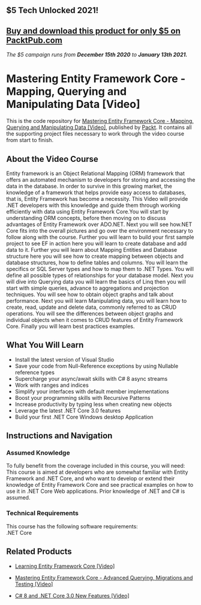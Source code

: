 ## $5 Tech Unlocked 2021!
[Buy and download this product for only $5 on PacktPub.com](https://www.packtpub.com/)
-----
*The $5 campaign         runs from __December 15th 2020__ to __January 13th 2021.__*

# Mastering Entity Framework Core - Mapping, Querying and Manipulating Data [Video]
This is the code repository for [Mastering Entity Framework Core - Mapping, Querying and Manipulating Data [Video]](https://www.packtpub.com/application-development/mastering-entity-framework-core-mapping-querying-manipulating-data-video?utm_source=github&utm_medium=repository&utm_campaign=9781788291651), published by [Packt](https://www.packtpub.com/?utm_source=github). It contains all the supporting project files necessary to work through the video course from start to finish.
## About the Video Course
Entity framework is an Object Relational Mapping (ORM) framework that offers an automated mechanism to developers for storing and accessing the data in the database. In order to survive in this growing market, the knowledge of a framework that helps provide easy access to databases, that is, Entity Framework has become a necessity. This Video will provide .NET developers with this knowledge and guide them through working efficiently with data using Entity Framework Core.You will start by understanding ORM concepts, before then moving on to discuss advantages of Entity Framework over ADO.NET. Next you will see how.NET Core fits into the overall pictures and go over the environment necessary to follow along with the course. Further you will learn to build your first sample project to see EF in action here you will learn to create database and add data to it. Further you will learn about Mapping Entities and Database structure here you will see how to create mapping between objects and database structures, how to define tables and columns. You will learn the specifics or SQL Server types and how to map them to .NET Types. You will define all possible types of relationships for your database model. Next you will dive into Querying data you will learn the basics of Linq then you will start with simple queries, advance to aggregations and projection techniques. You will see how to obtain object graphs and talk about performance. Next you will learn Manipulating data, you will learn how to create, read, update and delete data, commonly referred to as CRUD operations. You will see the differences between object graphs and individual objects when it comes to CRUD features of Entity Framework Core. Finally you will learn best practices examples.

<H2>What You Will Learn</H2>
<DIV class=book-info-will-learn-text>
<UL>
<LI>Install the latest version of Visual Studio 
<LI>Save your code from Null-Reference exceptions by using Nullable reference types 
<LI>Supercharge your async/await skills with C# 8 async streams 
<LI>Work with ranges and indices 
<LI>Simplify your interfaces with default member implementations 
<LI>Boost your programming skills with Recursive Patterns 
<LI>Increase productivity by typing less when creating new objects 
<LI>Leverage the latest .NET Core 3.0 features 
<LI>Build your first .NET Core Windows desktop Application </LI></UL></DIV>

## Instructions and Navigation
### Assumed Knowledge
To fully benefit from the coverage included in this course, you will need:<br/>
This course is aimed at developers who are somewhat familiar with Entity Framework and .NET Core, and who want to develop or extend their knowledge of Entity Framework Core and see practical examples on how to use it in .NET Core Web applications. Prior knowledge of .NET and C# is assumed.
### Technical Requirements
This course has the following software requirements:<br/>
.NET Core

## Related Products
* [Learning Entity Framework Core [Video]](https://www.packtpub.com/application-development/learning-entity-framework-core-video?utm_source=github&utm_medium=repository&utm_campaign=9781788628921)

* [Mastering Entity Framework Core - Advanced Querying, Migrations and Testing [Video]](https://www.packtpub.com/application-development/mastering-entity-framework-core-advanced-querying-techniques-migrations-and-testing?utm_source=github&utm_medium=repository&utm_campaign=9781788398527)

* [C# 8 and .NET Core 3.0 New Features [Video]](https://www.packtpub.com/application-development/c-8-and-net-core-30-new-features-video?utm_source=github&utm_medium=repository&utm_campaign=9781789806663)

